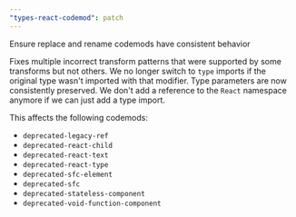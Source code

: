 ```yaml
---
"types-react-codemod": patch
---
```


Ensure replace and rename codemods have consistent behavior

Fixes multiple incorrect transform patterns that were supported by some transforms but not others.
We no longer switch to `type` imports if the original type wasn't imported with that modifier.
Type parameters are now consistently preserved.
We don't add a reference to the `React` namespace anymore if we can just add a type import.

This affects the following codemods:

- `deprecated-legacy-ref`
- `deprecated-react-child`
- `deprecated-react-text`
- `deprecated-react-type`
- `deprecated-sfc-element`
- `deprecated-sfc`
- `deprecated-stateless-component`
- `deprecated-void-function-component`
